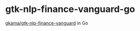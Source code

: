 # gtk-nlp-finance-vanguard-go

[gkama/gtk-nlp-finance-vanguard](https://gitlab.com/gkama/gtk-nlp-finance-vanguard) in Go
